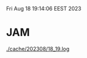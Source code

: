 Fri Aug 18 19:14:06 EEST 2023
# JAM
<a href='./cache/202308/18_19.log'>./cache/202308/18_19.log</a>
